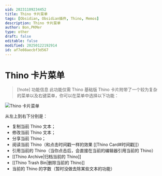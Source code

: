 ```yaml
---
uid: 20231109234452
title: Thino 卡片菜单
tags: [Obsidian, Obsidian插件, Thino, Memos]
description: Thino 卡片菜单
author: Bon,PKMer
type: other
draft: false
editable: false
modified: 20250122192914
id: af7e08aecbf3d567
---
```


# Thino 卡片菜单

> [!note] 功能信息
> 此功能仅需 Thino 基础版
Thino 卡片附带了一个较为复杂的菜单以及右键菜单，你可以在菜单中选择以下功能：

![Thino 卡片菜单](https://cdn.pkmer.cn/images/Pasted%20image%2020231109223741.png!pkmer)

从左上到右下分别是：

- 复制当前 Thino 文本；
- 修改当前 Thino 文本；
- 分享当前 Thino；
- 阅读当前 Thino（和点击时间戳一样的效果 [[Thino Card#时间戳]]）
- 引用当前的 Thino（当你点击后，会直接在当前的编辑器引用当前的 Thino）
- [[Thino Archive|归档当前的 Thino]]
- [[Thino Trash Bin|删除当前的 Thino]]
- 当前的 Thino 的字数（暂时没做去除某些文本的功能）

